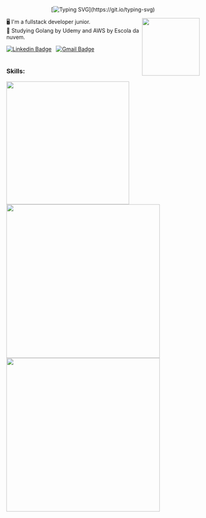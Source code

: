<div align="center">

  [![Typing SVG](https://readme-typing-svg.herokuapp.com/?color=e33e81&size=35&center=true&vCenter=true&width=1000&lines=Hi,+I'm+Ana+Luiza.)](https://git.io/typing-svg)

  <img height="150" align="right" src="https://media.discordapp.net/attachments/1015469538738970636/1072242998953390130/popcorn.png">

</div>


:desktop_computer: I'm a fullstack developer junior.
<br />
:memo: Studying Golang by Udemy and AWS by Escola da nuvem.

<div style="display: inline_block"> 

  [![Linkedin Badge](https://img.shields.io/badge/Linkedin-323330?style=for-the-badge&logo=linkedin&logoColor=blue)](https://www.linkedin.com/in/ana-luiza-de-castro/) &nbsp; 
  [![Gmail Badge](https://img.shields.io/badge/-canaluizastro@gmail.com-c14438?style=for-the-badge&logo=Gmail&logoColor=white&link=mailto:canaluizastro@gmail.com)](mailto:canaluizastro@gmail.com) &nbsp;

</div>

#


  ### Skills:

  <img width="320" src="https://skills.thijs.gg/icons?i=html,css,js,ts,react,golang,mysql,bootstrap" >
  

<img src = "https://github-readme-stats.vercel.app/api?username=analuizadev&show_icons=true&theme=dracula" width = 400>
<img src = "https://github-readme-stats.vercel.app/api/top-langs/?username=analuizadev&layout=compact&theme=dracula" width = 400>
